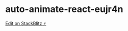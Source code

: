 # auto-animate-react-eujr4n

[Edit on StackBlitz ⚡️](https://stackblitz.com/edit/auto-animate-react-eujr4n)
